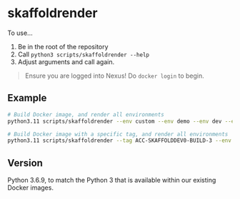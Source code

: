 # skaffoldrender

To use...

1. Be in the root of the repository
2. Call `python3 scripts/skaffoldrender --help`
3. Adjust arguments and call again.

> Ensure you are logged into Nexus! Do `docker login` to begin.

## Example

```bash
# Build Docker image, and render all environments
python3.11 scripts/skaffoldrender --env custom --env demo --env dev --env perf --env preprod --env prod --env sysint --env uat

# Build Docker image with a specific tag, and render all environments
python3.11 scripts/skaffoldrender --tag ACC-SKAFFOLDDEV0-BUILD-3 --env custom --env demo --env dev --env perf --env preprod --env prod --env sysint --env uat
```

## Version

Python 3.6.9, to match the Python 3 that is available within our existing Docker images.
